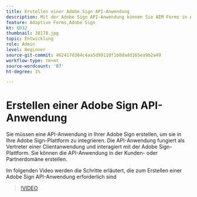 ```yaml
---
title: Erstellen einer Adobe Sign API-Anwendung
description: Mit der Adobe Sign API-Anwendung können Sie AEM Forms in Adobe Sign integrieren
feature: Adaptive Forms,Adobe Sign
kt: 6032
thumbnail: 38178.jpg
topic: Entwicklung
role: Admin
level: Beginner
source-git-commit: 462417d384c4aa5d99110f1b8dadd165ea9b2a49
workflow-type: tm+mt
source-wordcount: '87'
ht-degree: 1%

---
```


# Erstellen einer Adobe Sign API-Anwendung

Sie müssen eine API-Anwendung in Ihrer Adobe Sign erstellen, um sie in Ihre Adobe Sign-Plattform zu integrieren. Die API-Anwendung fungiert als Vertreter einer Clientanwendung und interagiert mit der Adobe Sign-Plattform. Sie können die API-Anwendung in der Kunden- oder Partnerdomäne erstellen.

Im folgenden Video werden die Schritte erläutert, die zum Erstellen einer Adobe Sign API-Anwendung erforderlich sind

>[!VIDEO](https://video.tv.adobe.com/v/38178/?quality=9&learn=on)
